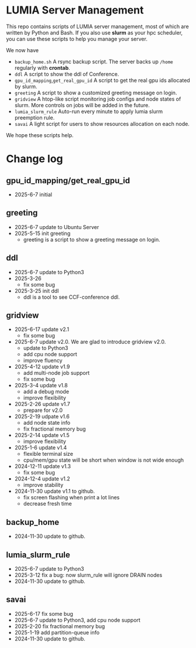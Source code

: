 # LUMIA Server Management
This repo contains scripts of LUMIA server management, most of which are written by Python and Bash.
If you also use **slurm** as your hpc scheduler, you can use these scripts to help you manage your server.

We now have
- `backup_home.sh` A rsync backup script. The server backs up `/home` regularly with **crontab**.
- `ddl` A script to show the ddl of Conference.
- `gpu_id_mapping`,`get_real_gpu_id` A script to get the real gpu ids allocated by slurm.
- `greeting` A script to show a customized greeting message on login.
- `gridview` A htop-like script monitoring job configs and node states of slurm. More controls on jobs will be added in the future.
- `lumia_slurm_rule` Auto-run every minute to apply lumia slurm preemption rule.
- `savai` A light script for users to show resources allocation on each node.

We hope these scripts help.

# Change log
## gpu_id_mapping/get_real_gpu_id
- 2025-6-7 initial
## greeting
- 2025-6-7 update to Ubuntu Server
- 2025-5-15 init greeting
    - greeting is a script to show a greeting message on login.
## ddl
- 2025-6-7 update to Python3
- 2025-3-26
    - fix some bug
- 2025-3-25 init ddl
    - ddl is a tool to see CCF-conference ddl.
## gridview
- 2025-6-17 update v2.1
    - fix some bug
- 2025-6-7 update v2.0. We are glad to introduce gridview v2.0.
    - update to Python3
    - add cpu node support
    - improve fluency
- 2025-4-12 update v1.9
    - add multi-node job support
    - fix some bug
- 2025-3-4 update v1.8
    - add a debug mode
    - improve flexibility
- 2025-2-26 update v1.7
    - prepare for v2.0
- 2025-2-19 udpate v1.6
    - add node state info
    - fix fractional memory bug
- 2025-2-14 update v1.5
    - improve flexibility
- 2025-1-6 update v1.4
    - flexible terminal size
    - cpu/mem/gpu state will be short when window is not wide enough
- 2024-12-11 update v1.3
    - fix some bug
- 2024-12-4 update v1.2
    - improve stability
- 2024-11-30 update v1.1 to github.
    - fix screen flashing when print a lot lines
    - decrease fresh time

## backup_home
- 2024-11-30 update to github.

## lumia_slurm_rule
- 2025-6-7 update to Python3
- 2025-3-12 fix a bug: now slurm_rule will ignore DRAIN nodes
- 2024-11-30 update to github.

## savai
- 2025-6-17 fix some bug
- 2025-6-7 update to Python3, add cpu node support
- 2025-2-20 fix fractional memory bug
- 2025-1-19 add partition-queue info
- 2024-11-30 update to github.
